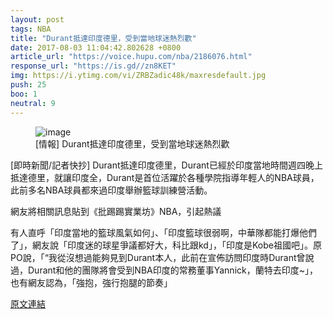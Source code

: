 ```yaml
---
layout: post
tags: NBA
title: "Durant抵達印度德里，受到當地球迷熱烈歡"
date: 2017-08-03 11:04:42.802628 +0800
article_url: "https://voice.hupu.com/nba/2186076.html"
response_url: "https://is.gd//zn8KET"
img: https://i.ytimg.com/vi/ZRBZadic48k/maxresdefault.jpg
push: 25
boo: 1
neutral: 9
---
```


<figure>
<img src="https://i.ytimg.com/vi/ZRBZadic48k/maxresdefault.jpg" alt="image">
<figcaption>
[情報] Durant抵達印度德里，受到當地球迷熱烈歡
</figcaption>
</figure>



[即時新聞/記者快抄] Durant抵達印度德里，Durant已經於印度當地時間週四晚上抵達德里，就讓印度全，Durant是首位活躍於各種學院指導年輕人的NBA球員，此前多名NBA球員都來過印度舉辦籃球訓練營活動。

網友將相關訊息貼到《批踢踢實業坊》NBA，引起熱議

有人直呼「印度當地的籃球風氣如何」、「印度籃球很弱啊，中華隊都能打爆他們了」，網友說「印度迷的球星爭議都好大，科比跟kd」，「印度是Kobe祖國吧」。原PO說，「“我從沒想過能夠見到Durant本人，此前在宣佈訪問印度時Durant曾說過，Durant和他的團隊將會受到NBA印度的常務董事Yannick，蘭特去印度~」，也有網友認為，「強抱，強行抱腿的節奏」

<a href = "https://www.ptt.cc/bbs/NBA/M.1501238080.A.514.html">原文連結</a>

